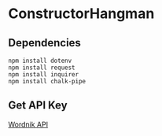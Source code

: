 # ConstructorHangman
## Dependencies
```
npm install dotenv
npm install request
npm install inquirer
npm install chalk-pipe
```
## Get API Key
[Wordnik API](https://api.wordnik.com)
